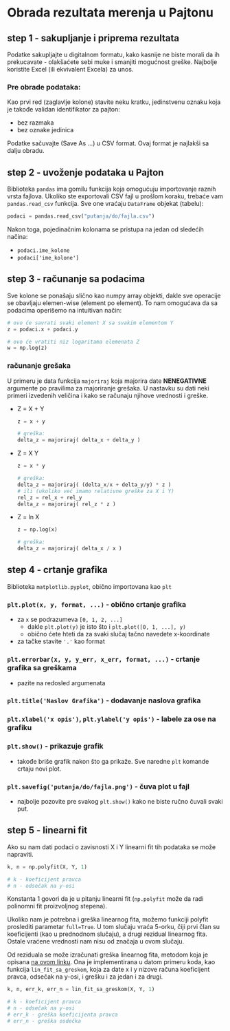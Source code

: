 # Obrada rezultata merenja u Pajtonu

## step 1 - sakupljanje i priprema rezultata

Podatke sakupljajte u digitalnom formatu, kako kasnije ne biste morali da ih prekucavate - olakšaćete sebi muke i smanjiti mogućnost greške.
Najbolje koristite Excel (ili ekvivalent Excela) za unos.

### Pre obrade podataka:

Kao prvi red (zaglavlje kolone) stavite neku kratku, jedinstvenu oznaku koja je takođe validan identifikator za pajton:
- bez razmaka
- bez oznake jedinica

Podatke sačuvajte (Save As ...) u CSV format. Ovaj format je najlakši sa dalju obradu.

## step 2 - uvoženje podataka u Pajton

Biblioteka `pandas` ima gomilu funkcija koja omogućuju importovanje raznih vrsta fajlova. Ukoliko ste exportovali CSV fajl u prošlom koraku,
trebaće vam `pandas.read_csv` funkcija. Sve one vraćaju `DataFrame` objekat (tabelu):

```py
podaci = pandas.read_csv("putanja/do/fajla.csv")
```

Nakon toga, pojedinačnim kolonama se pristupa na jedan od sledećih načina:
- `podaci.ime_kolone`
- `podaci['ime_kolone']`

## step 3 - računanje sa podacima

Sve kolone se ponašaju slično kao numpy array objekti, dakle sve operacije se obavljaju elemen-wise (element po element). 
To nam omogućava da sa podacima operišemo na intuitivan način:

```py
# ovo će savrati svaki element X sa svakim elementom Y
z = podaci.x + podaci.y

# ovo će vratiti niz logaritama elemenata Z
w = np.log(z)
```

### računanje grešaka

U primeru je data funkcija `majoriraj` koja majorira date **NENEGATIVNE** argumente po pravilima za majoriranje grešaka. U nastavku su dati neki primeri izvedenih veličina i kako se računaju njihove vrednosti i greške.

- Z = X + Y

  ```py
  z = x + y

  # greška:
  delta_z = majoriraj( delta_x + delta_y )
  ```

- Z = X Y

  ```py
  z = x * y

  # greška:
  delta_z = majoriraj( (delta_x/x + delta_y/y) * z )
  # ili (ukoliko već imamo relativne greške za X i Y)
  rel_z = rel_x + rel_y
  delta_z = majoriraj( rel_z * z )
  ```

- Z = ln X

  ```py
  z = np.log(x)

  # greška:
  delta_z = majoriraj( delta_x / x )
  ```



## step 4 - crtanje grafika

Biblioteka `matplotlib.pyplot`, obično importovana kao `plt`

### `plt.plot(x, y, format, ...)` - obično crtanje grafika

- za `x` se podrazumeva `[0, 1, 2, ...]`
  - dakle `plt.plot(y)` je isto što i `plt.plot([0, 1, ...], y)`
  - obično ćete hteti da za svaki slučaj tačno navedete x-koordinate
- za tačke stavite `'.'` kao format

### `plt.errorbar(x, y, y_err, x_err, format, ...)` - crtanje grafika sa greškama

- pazite na redosled argumenata

### `plt.title('Naslov Grafika')` - dodavanje naslova grafika

### `plt.xlabel('x opis')`, `plt.ylabel('y opis')` - labele za ose na grafiku

### `plt.show()` - prikazuje grafik

- takođe briše grafik nakon što ga prikaže. Sve naredne `plt` komande crtaju novi plot.

### `plt.savefig('putanja/do/fajla.png')` - čuva plot u fajl

- najbolje pozovite pre svakog `plt.show()` kako ne biste ručno čuvali svaki put.

## step 5 - linearni fit

Ako su nam dati podaci o zavisnosti X i Y linearni fit tih podataka se može napraviti.

```py
k, n = np.polyfit(X, Y, 1)

# k - koeficijent pravca
# n - odsečak na y-osi
```

Konstanta 1 govori da je u pitanju linearni fit (`np.polyfit` može da radi polinomni fit proizvoljnog stepena).

Ukoliko nam je potrebna i greška linearnog fita, možemo funkciji polyfit proslediti parametar `full=True`.
U tom slučaju vraća 5-orku, čiji prvi član su koeficijenti (kao u prednodnom slučaju), a drugi rezidual linearnog fita. 
Ostale vraćene vrednosti nam nisu od značaja u ovom slučaju.

Od reziduala se može izračunati greška linearnog fita, metodom koja je opisana [na ovom linku](http://mathworld.wolfram.com/LeastSquaresFitting.html).
Ona je implementirana u datom primeru koda, kao funkcija `lin_fit_sa_greskom`, koja za date x i y nizove računa koeficijent pravca, odsečak na y-osi, i grešku i za jedan i za drugi.


```py
k, n, err_k, err_n = lin_fit_sa_greskom(X, Y, 1)

# k - koeficijent pravca
# n - odsečak na y-osi
# err_k - greška koeficijenta pravca
# err_n - greška osdečka
```
